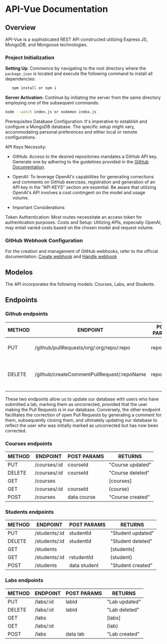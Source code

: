 # API-Vue Documentation

## Overview
API-Vue is a sophisticated REST API constructed utilizing Express JS, MongoDB, and Mongoose technologies.

### Project Initialization

**Setting Up**: Commence by navigating to the root directory where the `package.json` is located and execute the following command to install all dependencies:

```bash
   npm install or npm i
```
**Server Activation:** Continue by initiating the server from the same directory employing one of the subsequent commands:
```bash
node --watch index.js or nodemon index.js
```

Prerequisites
Database Configuration: It's imperative to establish and configure a MongoDB database. The specific setup might vary, accommodating personal preferences and either local or remote configurations.

API Keys Necessity:

- GitHub: Access to the desired repositories mandates a GitHub API key. Generate one by adhering to the guidelines provided in the [GitHub Documentation](https://docs.github.com/en/authentication/keeping-your-account-and-data-secure/managing-your-personal-access-tokens).
- OpenAI: To leverage OpenAI's capabilities for generating corrections and comments on GitHub exercises, registration and generation of an API key in the "API KEYS" section are essential. Be aware that utilizing OpenAI's API involves a cost contingent on the model and usage volume.

- Important Considerations

Token Authentication: Most routes necessitate an access token for authentication purposes.
Costs and Setup: Utilizing APIs, especially OpenAI, may entail varied costs based on the chosen model and request volume.

### GitHub Webhook Configuration

For the creation and management of GitHub webhooks, refer to the official documentation: [Create webhook](https://docs.github.com/es/webhooks/using-webhooks/creating-webhooks) and [Handle webhook](https://docs.github.com/es/webhooks/using-webhooks/handling-webhook-deliveries)



## Modelos

The API incorporates the following models: Courses, Labs, and Students.


## Endpoints

### Github endpoints

| METHOD | ENDPOINT                                   | POST PARAMS                | RETURNS                              |
| ------ | -----------------------------------------  | -------------------------- | ------------------------------------ |
| PUT    | /github/pullRequests/org/:org/repo/:repo   | repo, org                  | "Pull Requests updated"              |
| DELETE | /github/createCommentPullRequest/:repoName | repoName                   | "Pull Request comment and closed"    |


These two endpoints allow us to update our database with users who have submitted a lab, marking them as uncorrected, provided that the user making the Pull Requests is in our database. Conversely, the other endpoint facilitates the correction of open Pull Requests by generating a comment for them, subsequently closing them, and ultimately updating our database to reflect the user who was initially marked as uncorrected but has now been corrected.


### Courses endpoints

| METHOD | ENDPOINT                                   | POST PARAMS                | RETURNS                              |
| ------ | -----------------------------------------  | -------------------------- | ------------------------------------ |
| PUT    | /courses/:id                               | courseId                   | "Course updated"                     |
| DELETE | /courses/:id                               | courseId                   | "Course deleted"                     |
| GET    | /courses                                   |                            | [courses]                            |
| GET    | /courses/:id                               | courseId                   | {course}                             |
| POST   | /courses                                   | data course                | "Course created"                     |


### Students endpoints

| METHOD | ENDPOINT                                   | POST PARAMS                | RETURNS                              |
| ------ | -----------------------------------------  | -------------------------- | ------------------------------------ |
| PUT    | /students/:id                              | studentId                  | "Student updated"                     |
| DELETE | /students/:id                              | studentId                  | "Student deleted"                     |
| GET    | /students                                  |                            | [students]                            |
| GET    | /students/:id                              | rstudentId                 | {student}                             |
| POST   | /students                                  | data student               | "Student created"                     |
### Labs endpoints

| METHOD | ENDPOINT                                   | POST PARAMS                | RETURNS                              |
| ------ | -----------------------------------------  | -------------------------- | ------------------------------------ |
| PUT    | /labs/:id                                  | labId                      | "Lab updated"                     |
| DELETE | /labs/:id                                  | labId                      | "Lab deleted"                     |
| GET    | /labs                                      |                            | [labs]                            |
| GET    | /labs/:id                                  |                            | {lab}                             |
| POST   | /labs                                      | data lab                   | "Lab created"                     |
